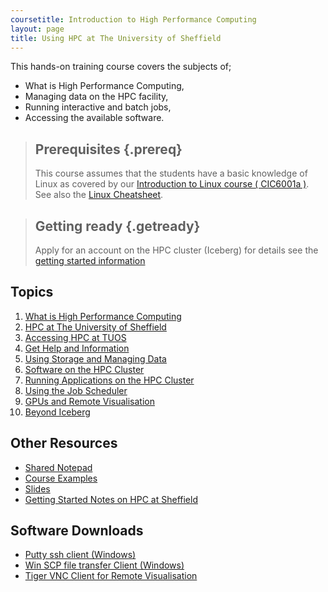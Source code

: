 ```yaml
---
coursetitle: Introduction to High Performance Computing
layout: page
title: Using HPC at The University of Sheffield
---
```

This hands-on training course covers the subjects of;

 *   What is High Performance Computing,
 *   Managing data on the HPC facility,
 *   Running interactive and batch jobs,
 *   Accessing the available software.



> ## Prerequisites {.prereq}
>
>This course assumes that the students have a basic knowledge of Linux as covered by our [Introduction to Linux course ( CIC6001a )](http://www.shef.ac.uk/cics/research/training/linux).
>See also the [Linux Cheatsheet](http://rcg.group.shef.ac.uk/courses/linux/shell-cheatsheet.html).


> ## Getting ready {.getready}
>
> Apply for an account on the HPC cluster (Iceberg)
> for details see the [getting started information](http://www.sheffield.ac.uk/cics/research/hpc/iceberg/register)

## Topics

1.  [What is High Performance Computing](http://www.sheffield.ac.uk/cics/research/hpc )
2.  [HPC at The University of Sheffield](http://www.sheffield.ac.uk/cics/research/hpc/iceberg)
3.  [Accessing HPC at TUOS](http://www.sheffield.ac.uk/cics/research/hpc/iceberg/register)
4.  [Get Help and Information](http://www.shef.ac.uk/cics/research)
5.  [Using Storage and Managing Data](http://www.shef.ac.uk/cics/research/hpc/data)
6.  [Software on the HPC Cluster](http://docs.iceberg.shef.ac.uk/)
7.  [Running Applications on the HPC Cluster](http://www.shef.ac.uk/cics/research/hpc/using/interactive)
8.  [Using the Job Scheduler](http://www.shef.ac.uk/cics/research/hpc/using/runbatch)
9.  [GPUs and Remote Visualisation](http://docs.iceberg.shef.ac.uk/en/latest/gpu)
10. [Beyond Iceberg ](http://www.shef.ac.uk/cics/research/hpc/iceberg/costs)


## Other Resources

*   [Shared Notepad](https://public.etherpad-mozilla.org/p/hpcintro_sheffield)
*   [Course Examples](courseexercises.html)
*   [Slides](http://rcg.group.shef.ac.uk/courses/hpcintro/downloads/hpc_sheffield_intro_2016.ppt)
*   [Getting Started Notes on HPC at Sheffield](http://rcg.group.shef.ac.uk/courses/hpcintro/donwnloads/iceberg.pdf)

## Software Downloads

*   [Putty ssh client (Windows)](http://www.chiark.greenend.org.uk/~sgtatham/putty/)
*   [Win SCP file transfer Client (Windows)](http://winscp.net/eng/download.php)
*   [Tiger VNC Client for Remote Visualisation](http://sourceforge.net/projects/tigervnc/)

